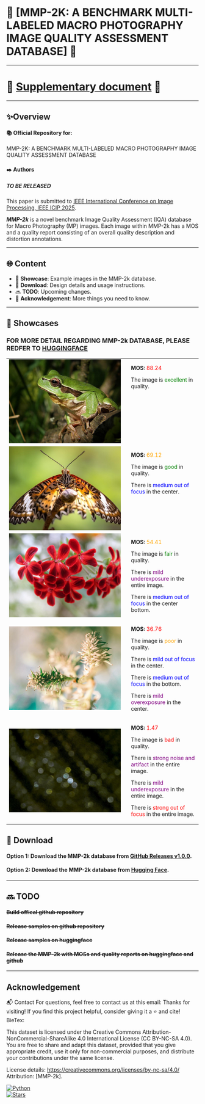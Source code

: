 # 🌟 [MMP-2K: A BENCHMARK MULTI-LABELED MACRO PHOTOGRAPHY IMAGE QUALITY ASSESSMENT DATABASE] 🌟

---

# 💌 [**Supplementary document**](https://github.com/MMP-2k/MMP-2k/blob/main/supplementary.md) 💌

---

## ✨**Overview**
#### 📚 Official Repository for:
 MMP-2K: A BENCHMARK MULTI-LABELED MACRO PHOTOGRAPHY IMAGE QUALITY ASSESSMENT DATABASE  

#### ✒️ **Authors**  
##### TO BE RELEASED

This paper is submitted to [IEEE International Conference on Image Processing, IEEE ICIP 2025](https://2025.ieeeicip.org/).


***MMP-2k*** is a novel benchmark Image Quality Assessment (IQA) database for Macro Photography (MP) images. Each image within MMP-2k has a MOS and a quality report consisting of an overall quality description and distortion annotations.

---

## 🌐 **Content**
- 📖 **Showcase**: Example images in the MMP-2k database.
- 🚀  **Download**: Design details and usage instructions.
- 🔜 **TODO**: Upcoming changes.
- 👀 **Acknowledgement**: More things you need to know.

---

## 📖 **Showcases**
### FOR MORE DETAIL REGARDING MMP-2k DATABASE, PLEASE REDFER TO [HUGGINGFACE](https://huggingface.co/datasets/MMP-2k/MMP-2k)
<table>
  <tr>
    <td>
      <img src="./SampleImage/1111.jpg" alt="Image 1" width="100%" />
    </td>
    <td style="padding-left: 20px; vertical-align: top;">
      <p><b>MOS:</b> <span style="color: red;">88.24</span></p>
      <p>The image is <span style="color: green;">excellent</span> in quality.</p>
    </td>
  </tr>
  <tr>
    <td>
      <img src="./SampleImage/109.jpg" alt="Image 2" width="100%" />
    </td>
    <td style="padding-left: 20px; vertical-align: top;">
      <p><b>MOS:</b> <span style="color: orange;">69.12</span></p>
      <p>The image is <span style="color: green;">good</span> in quality.</p>
      <p>There is <span style="color: blue;">medium out of focus</span> in the center.</p>
    </td>
  </tr>
  <tr>
    <td>
      <img src="./SampleImage/3.jpg" alt="Image 3" width="100%" />
    </td>
    <td style="padding-left: 20px; vertical-align: top;">
      <p><b>MOS:</b> <span style="color: orange;">54.41</span></p>
      <p>The image is <span style="color: green;">fair</span> in quality.</p>
      <p>There is <span style="color: purple;">mild underexposure</span> in the entire image.</p>
      <p>There is <span style="color: blue;">medium out of focus</span> in the center bottom.</p>
    </td>
  </tr>
  <tr>
    <td>
      <img src="./SampleImage/1155.jpg" alt="Image 4" width="100%" />
    </td>
    <td style="padding-left: 20px; vertical-align: top;">
      <p><b>MOS:</b> <span style="color: red;">36.76</span></p>
      <p>The image is <span style="color: orange;">poor</span> in quality.</p>
      <p>There is <span style="color: blue;">mild out of focus</span> in the center.</p>
       <p>There is <span style="color: blue;">medium out of focus</span> in the bottom.</p>
      <p>There is <span style="color: purple;">mild overexposure</span> in the center.</p>
    </td>
  </tr>
  <tr>
    <td>
      <img src="./SampleImage/906.jpg" alt="Image 5" width="100%" />
    </td>
    <td style="padding-left: 20px; vertical-align: top;">
      <p><b>MOS:</b> <span style="color: red;">1.47</span></p>
      <p>The image is <span style="color: red;">bad</span> in quality.</p>
      <p>There is <span style="color: purple;">strong noise and artifact</span> in the entire image.</p>
      <p>There is <span style="color: purple;">mild underexposure</span> in the entire image.</p>
      <p>There is <span style="color: red;">strong out of focus</span> in the entire image.</p>
    </td>
  </tr>
</table>


## 🚀 **Download**

#### Option 1: Download the MMP-2k database from [GitHub Releases v1.0.0](https://github.com/MMP-2k/MMP-2k/releases/tag/v1.0.0).

#### Option 2: Download the MMP-2k database from [Hugging Face](https://huggingface.co/datasets/MMP-2k/MMP-2k).

---

## 🔜 **TODO**
#### ~~Build offical github repository~~
#### ~~Release samples on github repository~~
#### ~~Release samples on huggingface~~
#### ~~Release the MMP-2k with MOSs and quality reports on huggingface and github~~

---
## **Acknowledgement**
📬 Contact
For questions, feel free to contact us at this email:
Thanks for visiting! If you find this project helpful, consider giving it a ⭐ and cite!
BieTex:

This dataset is licensed under the Creative Commons Attribution-NonCommercial-ShareAlike 4.0 International License (CC BY-NC-SA 4.0).
You are free to share and adapt this dataset, provided that you give appropriate credit, use it only for non-commercial purposes, and distribute your contributions under the same license.

License details: https://creativecommons.org/licenses/by-nc-sa/4.0/
Attribution: [MMP-2k].

[![Python](https://img.shields.io/badge/Python-3.x-blue.svg)](https://www.python.org/)  
[![Stars](https://img.shields.io/github/stars/MMP-2k/MMP-2k.svg?style=social)](https://github.com/MMP-2k/MMP-2k)
